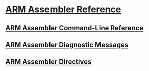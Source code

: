 # [ARM Assembler Reference](arm-assembler-reference.md)
## [ARM Assembler Command-Line Reference](arm-assembler-command-line-reference.md)
## [ARM Assembler Diagnostic Messages](arm-assembler-diagnostic-messages.md)
## [ARM Assembler Directives](arm-assembler-directives.md)


<!--HONumber=Jan17_HO1-->


